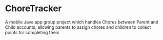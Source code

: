 # ChoreTracker
A mobile Java app group project which handles Chores between Parent and Child accounts, allowing parents to assign chores and children to collect points for completing them
